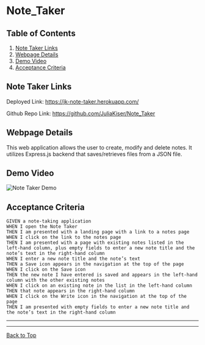 # Note_Taker

## Table of Contents

1. [Note Taker Links](##Note-Taker-Links)
2. [Webpage Details](##Webpage-Details)
3. [Demo Video](##Demo-Video)
4. [Acceptance Criteria](##Acceptance-Criteria)

## Note Taker Links

Deployed Link: https://jk-note-taker.herokuapp.com/

Github Repo Link: https://github.com/JuliaKiser/Note_Taker

## Webpage Details

This web application allows the user to create, modify and delete notes. It utilizes Express.js backend that saves/retrieves files from a JSON file.

## Demo Video

![Note Taker Demo](./Assets/Notes.gif)

## Acceptance Criteria

```
GIVEN a note-taking application
WHEN I open the Note Taker
THEN I am presented with a landing page with a link to a notes page
WHEN I click on the link to the notes page
THEN I am presented with a page with existing notes listed in the left-hand column, plus empty fields to enter a new note title and the note’s text in the right-hand column
WHEN I enter a new note title and the note’s text
THEN a Save icon appears in the navigation at the top of the page
WHEN I click on the Save icon
THEN the new note I have entered is saved and appears in the left-hand column with the other existing notes
WHEN I click on an existing note in the list in the left-hand column
THEN that note appears in the right-hand column
WHEN I click on the Write icon in the navigation at the top of the page
THEN I am presented with empty fields to enter a new note title and the note’s text in the right-hand column
```

---

---

[Back to Top](##Table-of-Contents)

